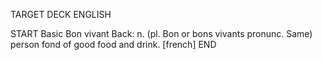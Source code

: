 TARGET DECK
ENGLISH

START
Basic
Bon vivant
Back: n. (pl. Bon or bons vivants pronunc. Same) person fond of good food and drink. [french]
END
